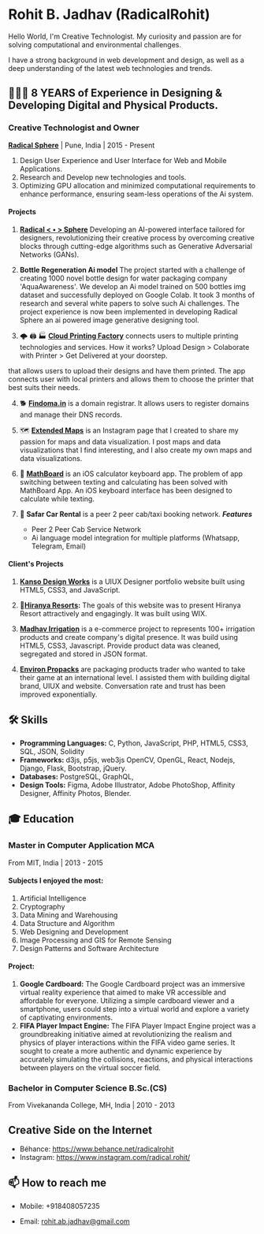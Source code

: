 Rohit B. Jadhav (RadicalRohit)
===============

Hello World, I'm Creative Technologist. 
My curiosity and passion are for solving computational and environmental challenges.  

I have a strong background in web development and design, as well as a deep understanding of the latest web technologies and trends.



## 👨🏻‍💻 8 YEARS of Experience in Designing & Developing Digital and Physical Products. 

### Creative Technologist and Owner
**[Radical Sphere](https://www.RadicalSphere.com/)** | Pune, India | 2015 - Present

1. Design User Experience and User Interface for Web and Mobile Applications.
2. Research and Develop new technologies and tools.
3. Optimizing GPU allocation and minimized computational requirements to enhance performance, ensuring seam-less operations of the Ai system.



#### **Projects**
1. **[Radical < • > Sphere](https://www.RadicalSphere.com/)** Developing an AI-powered interface tailored for designers, revolutionizing their creative process by overcoming creative blocks through cutting-edge algorithms such as Generative Adversarial Networks (GANs).

2. **Bottle Regeneration Ai model** The project started with a challenge of creating 1000 novel bottle design for water packaging company 'AquaAwareness'. We develop an Ai model trained on 500 bottles img dataset and successfully deployed on Google Colab. It took 3 months of research and several white papers to solve such Ai challenges. The project experience is now been implemented in developing Radical Sphere an ai powered image generative designing tool.

3. 🌩 🖨 🏭 **[Cloud Printing Factory](https://www.cloudprintingfactory.com/)** connects users to multiple printing technologies and services. 
How it works?
Upload Design > Colaborate with Printer > Get Delivered at your doorstep. 


that allows users to upload their designs and have them printed. The app connects user with local printers and allows them to choose the printer that best suits their needs.

4. 🐕 **[Findoma.in](https://www.findoma.in/)** is a domain registrar. It allows users to register domains and manage their DNS records.

5. 🗺 **[Extended Maps](https://www.instagram.com/extendedmaps/)** is an Instagram page that I created to share my passion for maps and data visualization. I post maps and data visualizations that I find interesting, and I also create my own maps and data visualizations.

6. 🧮 **[MathBoard]()** is an iOS  calculator keyboard app. The problem of app switching between texting and calculating has been solved with MathBoard App. An iOS keyboard interface has been designed to calculate while texting.

7. 🚖 **Safar Car Rental** is a peer 2 peer cab/taxi booking network.
***Features***
   -  Peer 2 Peer Cab Service Network 
   -  Ai language model integration for multiple platforms (Whatsapp, Telegram, Email)




#### **Client's Projects**
1. **[Kanso Design Works](https://kansodesignworks.co/)** is a UIUX Designer portfolio website built using HTML5, CSS3, and JavaScript.

2. 🏩**[Hiranya Resorts](https://www.hiranyaresorts.com/):**
The goals of this website was to present Hiranya Resort attractively and engagingly. It was built using WIX.

3. **[Madhav Irrigation](https://radicalrohit.github.io/Madhav-Irrigation)** is a e-commerce project to represents 100+ irrigation products and create company's digital presence. It was build using HTML5, CSS3, Javascript. Provide product data was cleaned, segregated and stored in JSON format.

4. **[Environ Propacks](https://environ-propack.web.app)** are packaging products trader who wanted to take their game at an international level. I assisted them with building digital brand, UIUX and website. Conversation rate and trust has been improved exponentially.


## 🛠 Skills
- **Programming Languages:** C, Python, JavaScript, PHP, HTML5, CSS3, SQL, JSON, Solidity 
- **Frameworks:** d3js, p5js, web3js OpenCV, OpenGL, React, Nodejs, Django, Flask, Bootstrap, jQuery.
- **Databases:** PostgreSQL, GraphQL, 
- **Design Tools:** Figma, Adobe Illustrator, Adobe PhotoShop, Affinity Designer, Affinity Photos, Blender.


## 🎓 Education

### Master in Computer Application MCA
From MIT, India | 2013 - 2015 

#### Subjects I enjoyed the most:
  1. Artificial Intelligence
  2. Cryptography
  3. Data Mining and Warehousing
  4. Data Structure and Algorithm
  5. Web Designing and Development
  6. Image Processing and GIS for Remote Sensing
  7. Design Patterns and Software Architecture

#### Project:
  1. **Google Cardboard:** The Google Cardboard project was an immersive virtual reality experience that aimed to make VR accessible and affordable for everyone. Utilizing a simple cardboard viewer and a smartphone, users could step into a virtual world and explore a variety of captivating environments.
  2. **FIFA Player Impact Engine:** The FIFA Player Impact Engine project was a groundbreaking initiative aimed at revolutionizing the realism and physics of player interactions within the FIFA video game series. It sought to create a more authentic and dynamic experience by accurately simulating the collisions, reactions, and physical interactions between players on the virtual soccer field.



### Bachelor in Computer Science B.Sc.(CS)
From Vivekananda College, MH, India | 2010 - 2013


## Creative Side on the Internet
- Béhance: https://www.behance.net/radicalrohit
- Instagram: https://www.instagram.com/radical.rohit/


## 📫 How to reach me
- Mobile: +918408057235
- Email: rohit.ab.jadhav@gmail.com







    <!-- 
    - Developed an AI-powered interface tailored for designers, revolutionizing their creative process by overcoming creative blocks through cutting-edge algorithms such as Generative Adversarial Networks (GANs).
    - The interface generates novel designs with each click, leveraging state-of-the-art techniques.
    - The interface is powered by a GAN model trained on a dataset of 1.5 million images from the web.
    - It is a web-based tool that allows users to create interfaces for their applications.

    - For this project, I have been trying and optimizing GPU allocation and minimized computational requirements to enhance performance, ensuring seam-less operations of the system.
    - Explored opportunities to integrate the model into web3 technology, leading the way for decentralized and distributed implementation -->
